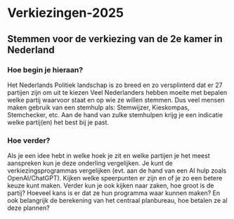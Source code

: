 # Verkiezingen-2025
## Stemmen voor de verkiezing van de 2e kamer in Nederland
### Hoe begin je hieraan?
Het Nederlands Politiek landschap is zo breed en zo versplinterd dat er 27 partijen zijn om uit te kiezen
Veel Nederlanders hebben moeite met bepalen welke partij waarvoor staat en op wie ze willen stemmen.
Dus veel mensen maken gebruik van een stemhulp als: Stemwijzer, Kieskompas, Stemchecker, etc.
Aan de hand van zulke stemhulpen krijg je een indicatie welke partij(en) het best bij je past.
### Hoe verder?
Als je een idee hebt in welke hoek je zit en welke partijen je het meest aanspreken kun je deze onderling vergelijken.
Je kunt de verkiezingsprogrammas vergelijken (evt. aan de hand van een AI hulp zoals OpenAI/ChatGPT).
Kijken welke speerpunten er zijn en of je zo een betere keuze kunt maken.
Verder kun je ook kijken naar zaken, hoe groot is de partij? Hoeveel kans is er dat ze hun programma waar kunnen maken? 
En ook belangrijk de berekening van het centraal planbureau, hoe betalen ze al deze plannen?
